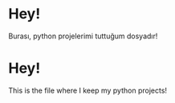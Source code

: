 # Hey!

Burası, python projelerimi tuttuğum dosyadır!

# Hey!

This is the file where I keep my python projects!
